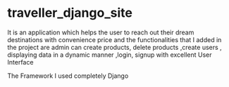 # traveller_django_site


It is an application which  helps the user to reach out their dream destinations with convenience price and  the functionalities that I added in the project are  admin can create products, delete products ,create users , displaying data in a dynamic manner
,login, signup with excellent User Interface  



The Framework I used completely Django 
